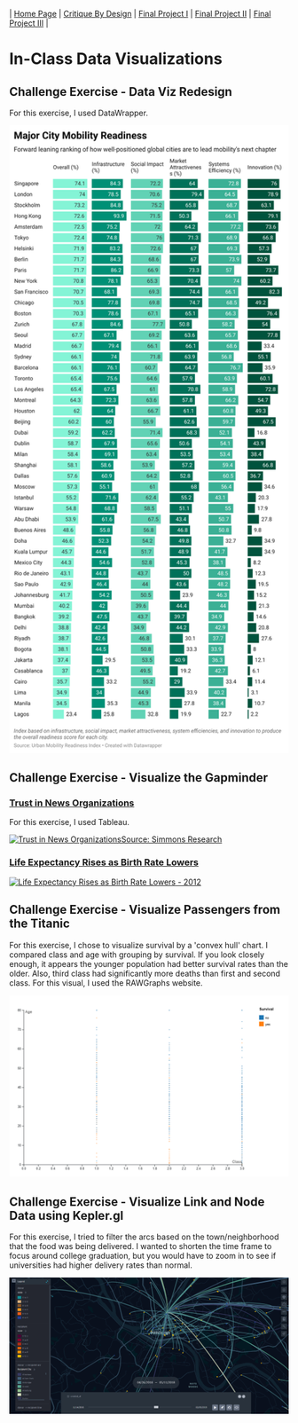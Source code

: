 | [Home Page](https://lmboos.github.io/boos-dataviz-portfolio/) | [Critique By Design](critique-by-design.md) | [Final Project I](final-project-part-one.md) | [Final Project II](final-project-part-two.md) | [Final Project III](final-project-part-three.md) |

# In-Class Data Visualizations

## Challenge Exercise - Data Viz Redesign
For this exercise, I used DataWrapper.

<div align="center">
  <img src = "Urban Mobility Challenge.png" width = "600"/>
</div>

## Challenge Exercise - Visualize the Gapminder
### <a href = "https://public.tableau.com/views/NewsMedia/PackedBubbles?:language=en-US&publish=yes&:sid=&:redirect=auth&:display_count=n&:origin=viz_share_link" target="_blank">Trust in News Organizations</a>
For this exercise, I used Tableau.

<div class='tableauPlaceholder' id='viz1738025359933' style='position: relative'>
  <noscript><a href='#'>
    <img alt='Trust in News OrganizationsSource: Simmons Research ' src='https:&#47;&#47;public.tableau.com&#47;static&#47;images&#47;Ne&#47;NewsMedia&#47;PackedBubbles&#47;1_rss.png' 
      style='border: none' />
  </a>
  </noscript>
  <object class='tableauViz'  style='display:none;'>
    <param name='host_url' value='https%3A%2F%2Fpublic.tableau.com%2F' /> 
    <param name='embed_code_version' value='3' /> 
    <param name='site_root' value='' />
    <param name='name' value='NewsMedia&#47;PackedBubbles' />
    <param name='tabs' value='no' />
    <param name='toolbar' value='yes' />
    <param name='static_image' value='https:&#47;&#47;public.tableau.com&#47;static&#47;images&#47;Ne&#47;NewsMedia&#47;PackedBubbles&#47;1.png' /> 
    <param name='animate_transition' value='yes' />
    <param name='display_static_image' value='yes' />
    <param name='display_spinner' value='yes' />
    <param name='display_overlay' value='yes' />
    <param name='display_count' value='yes' />
    <param name='language' value='en-US' />
    <param name='filter' value='publish=yes' />
  </object>
</div>                

<script type='text/javascript'>                    
  var divElement = document.getElementById('viz1738025359933');                    
  var vizElement = divElement.getElementsByTagName('object')[0];                    
  vizElement.style.width='100%';vizElement.style.height=(divElement.offsetWidth*0.75)+'px';                    
  var scriptElement = document.createElement('script');                    
  scriptElement.src = 'https://public.tableau.com/javascripts/api/viz_v1.js';                    
  vizElement.parentNode.insertBefore(scriptElement, vizElement);                
</script>

### <a href = "https://public.tableau.com/shared/GJF3C5TC4?:display_count=n&:origin=viz_share_link">Life Expectancy Rises as Birth Rate Lowers</a>

<div class='tableauPlaceholder' id='viz1738025801904' style='position: relative'>
  <noscript><a href='#'>
    <img alt='Life Expectancy Rises as Birth Rate Lowers - 2012 ' src='https:&#47;&#47;public.tableau.com&#47;static&#47;images&#47;GJ&#47;GJF3C5TC4&#47;1_rss.png' 
      style='border: none' />
  </a>
  </noscript>
  <object class='tableauViz'  style='display:none;'>
    <param name='host_url' value='https%3A%2F%2Fpublic.tableau.com%2F' /> 
    <param name='embed_code_version' value='3' /> 
    <param name='path' value='shared&#47;GJF3C5TC4' /> 
    <param name='toolbar' value='yes' />
    <param name='static_image' value='https:&#47;&#47;public.tableau.com&#47;static&#47;images&#47;GJ&#47;GJF3C5TC4&#47;1.png' /> 
    <param name='animate_transition' value='yes' />
    <param name='display_static_image' value='yes' />
    <param name='display_spinner' value='yes' />
    <param name='display_overlay' value='yes' />
    <param name='display_count' value='yes' />
    <param name='language' value='en-US' />
  </object>
</div>                

<script type='text/javascript'>                    
  var divElement = document.getElementById('viz1738025801904');                    
  var vizElement = divElement.getElementsByTagName('object')[0];                    
  vizElement.style.width='100%';vizElement.style.height=(divElement.offsetWidth*0.75)+'px';                    
  var scriptElement = document.createElement('script');                    
  scriptElement.src = 'https://public.tableau.com/javascripts/api/viz_v1.js';                    
  vizElement.parentNode.insertBefore(scriptElement, vizElement);                
</script>

## Challenge Exercise - Visualize Passengers from the Titanic
For this exercise, I chose to visualize survival by a 'convex hull' chart. I compared class and age with grouping by survival. If you look closely enough, it appears the younger population had better survival rates than the older. Also, third class had significantly more deaths than first and second class. For this visual, I used the RAWGraphs website.

<div align="center">
  <img src="Titanic Survival.png" width= "600"/>
</div>

## Challenge Exercise - Visualize Link and Node Data using Kepler.gl
For this exercise, I tried to filter the arcs based on the town/neighborhood that the food was being delivered. I wanted to shorten the time frame to focus around college graduation, but you would have to zoom in to see if universities had higher delivery rates than normal. 

<div align="center">
  <img src="412 Food Rescue Visualization - Kepler.png" width= "600"/>
</div>
